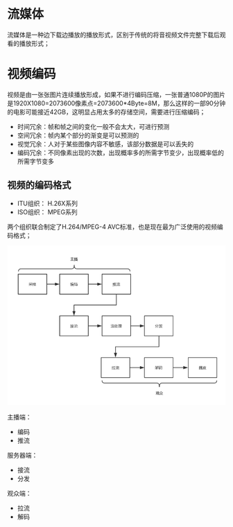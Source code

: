 # 流媒体
流媒体是一种边下载边播放的播放形式，区别于传统的将音视频文件完整下载后观看的播放形式；

# 视频编码
视频是由一张张图片连续播放形成，如果不进行编码压缩，一张普通1080P的图片是1920X1080=2073600像素点=2073600*4Byte=8M，那么这样的一部90分钟的电影可能接近42GB，这明显占用太多的存储空间，需要进行压缩编码；

- 时间冗余：帧和帧之间的变化一般不会太大，可进行预测
- 空间冗余：帧内某个部分的渐变是可以预测的
- 视觉冗余：人对于某些图像内容不敏感，该部分数据是可以丢失的
- 编码冗余：不同像素出现的次数，出现概率多的所需字节变少，出现概率低的所需字节变多

## 视频的编码格式
- ITU组织： H.26X系列
- ISO组织： MPEG系列

两个组织联合制定了H.264/MPEG-4 AVC标准，也是现在最为广泛使用的视频编码格式；

![直播](https://raw.githubusercontent.com/xinjiuyijiu/NoteImages/master/gitnote/2020/07/20/live_process-1595232265693.jpg)

主播端：
- 编码
- 推流

服务器端：
- 接流
- 分发

观众端：
- 拉流
- 解码
